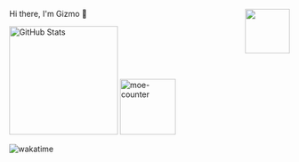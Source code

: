 <p>
  <img src="https://assets.liuli.lol/file/lumina-moe/icons/icon.png" width="80" height="80" align="right">
  <p>Hi there, I'm Gizmo 👋</p>
</p>

<img src="https://github-readme-stats.vercel.app/api?username=GizmoOAO&show_icons=true&include_all_commits=true&count_private=true&theme=vue" height="195" title="GitHub Stats">

<a href="https://github.com/GizmoOAO/moe-counter-vercel">
  <img src="https://moe-counter-vercel.vercel.app/get/@gizmo.github?theme=rule34" height="100" title="moe-counter">
</a>

![wakatime](https://wakatime.com/badge/user/43608a5f-a526-48f9-9628-9ae724c4d993.svg?style=flat-square)
